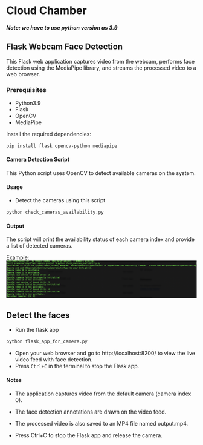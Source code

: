 # Cloud Chamber 

##### Note: we have to use python version as 3.9  

## Flask Webcam Face Detection

This Flask web application captures video from the webcam, performs face detection using the MediaPipe library, and streams the processed video to a web browser.

### Prerequisites

- Python3.9
- Flask
- OpenCV
- MediaPipe

Install the required dependencies:

```bash
pip install flask opencv-python mediapipe
```

#### Camera Detection Script

This Python script uses OpenCV to detect available cameras on the system.

#### Usage

- Detect the cameras using this script
```bash
python check_cameras_availability.py
```
#### Output
The script will print the availability status of each camera index and provide a list of detected cameras.

Example:
![Webcam Face Detection Indexes](/cameras.png) 
## Detect the faces

- Run the flask app 
```bash
python flask_app_for_camera.py
```
- Open your web browser and go to http://localhost:8200/ to view the live video feed with face detection.
- Press `Ctrl+C` in the terminal to stop the Flask app.

#### Notes


- The application captures video from the default camera (camera index 0).

- The face detection annotations are drawn on the video feed.

- The processed video is also saved to an MP4 file named output.mp4.

- Press Ctrl+C to stop the Flask app and release the camera.
